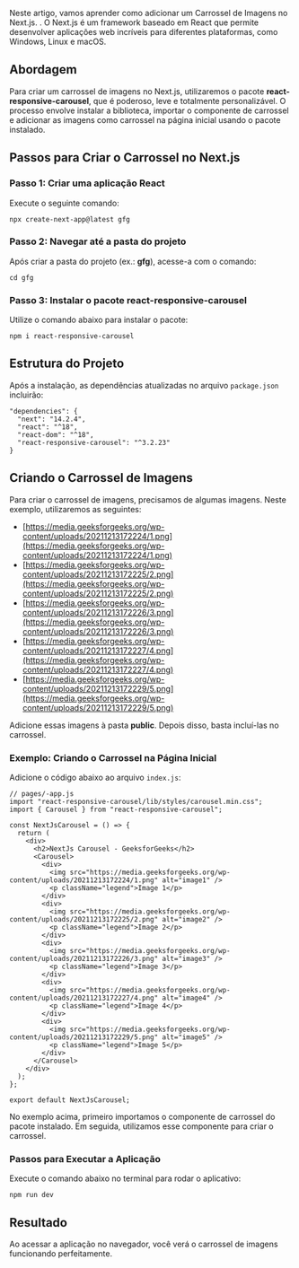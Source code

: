 Neste artigo, vamos aprender como adicionar um Carrossel de Imagens no Next.js. . O Next.js é um framework baseado em React que permite desenvolver aplicações web incríveis para diferentes plataformas, como Windows, Linux e macOS.

## Abordagem

Para criar um carrossel de imagens no Next.js, utilizaremos o pacote **react-responsive-carousel**, que é poderoso, leve e totalmente personalizável. O processo envolve instalar a biblioteca, importar o componente de carrossel e adicionar as imagens como carrossel na página inicial usando o pacote instalado.

## Passos para Criar o Carrossel no Next.js

### **Passo 1:** Criar uma aplicação React

Execute o seguinte comando:

```
npx create-next-app@latest gfg
```

### **Passo 2:** Navegar até a pasta do projeto

Após criar a pasta do projeto (ex.: **gfg**), acesse-a com o comando:

```
cd gfg
```

### **Passo 3:** Instalar o pacote react-responsive-carousel

Utilize o comando abaixo para instalar o pacote:

```
npm i react-responsive-carousel
```

## Estrutura do Projeto

Após a instalação, as dependências atualizadas no arquivo `package.json` incluirão:

```
"dependencies": {
  "next": "14.2.4",
  "react": "^18",
  "react-dom": "^18",
  "react-responsive-carousel": "^3.2.23"
}
```

## Criando o Carrossel de Imagens

Para criar o carrossel de imagens, precisamos de algumas imagens. Neste exemplo, utilizaremos as seguintes:
- [https://media.geeksforgeeks.org/wp-content/uploads/20211213172224/1.png](https://media.geeksforgeeks.org/wp-content/uploads/20211213172224/1.png)
- [https://media.geeksforgeeks.org/wp-content/uploads/20211213172225/2.png](https://media.geeksforgeeks.org/wp-content/uploads/20211213172225/2.png)
- [https://media.geeksforgeeks.org/wp-content/uploads/20211213172226/3.png](https://media.geeksforgeeks.org/wp-content/uploads/20211213172226/3.png)
- [https://media.geeksforgeeks.org/wp-content/uploads/20211213172227/4.png](https://media.geeksforgeeks.org/wp-content/uploads/20211213172227/4.png)
- [https://media.geeksforgeeks.org/wp-content/uploads/20211213172229/5.png](https://media.geeksforgeeks.org/wp-content/uploads/20211213172229/5.png)

Adicione essas imagens à pasta **public**. Depois disso, basta incluí-las no carrossel.

### **Exemplo:** Criando o Carrossel na Página Inicial

Adicione o código abaixo ao arquivo `index.js`:

```
// pages/-app.js
import "react-responsive-carousel/lib/styles/carousel.min.css";
import { Carousel } from "react-responsive-carousel";

const NextJsCarousel = () => {
  return (
    <div>
      <h2>NextJs Carousel - GeeksforGeeks</h2>
      <Carousel>
        <div>
          <img src="https://media.geeksforgeeks.org/wp-content/uploads/20211213172224/1.png" alt="image1" />
          <p className="legend">Image 1</p>
        </div>
        <div>
          <img src="https://media.geeksforgeeks.org/wp-content/uploads/20211213172225/2.png" alt="image2" />
          <p className="legend">Image 2</p>
        </div>
        <div>
          <img src="https://media.geeksforgeeks.org/wp-content/uploads/20211213172226/3.png" alt="image3" />
          <p className="legend">Image 3</p>
        </div>
        <div>
          <img src="https://media.geeksforgeeks.org/wp-content/uploads/20211213172227/4.png" alt="image4" />
          <p className="legend">Image 4</p>
        </div>
        <div>
          <img src="https://media.geeksforgeeks.org/wp-content/uploads/20211213172229/5.png" alt="image5" />
          <p className="legend">Image 5</p>
        </div>
      </Carousel>
    </div>
  );
};

export default NextJsCarousel;
```

No exemplo acima, primeiro importamos o componente de carrossel do pacote instalado. Em seguida, utilizamos esse componente para criar o carrossel.

### **Passos para Executar a Aplicação**

Execute o comando abaixo no terminal para rodar o aplicativo:

```
npm run dev
```

## Resultado

Ao acessar a aplicação no navegador, você verá o carrossel de imagens funcionando perfeitamente.


